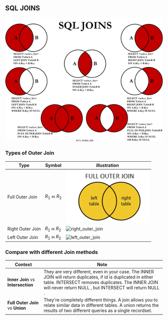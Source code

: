 ## SQL JOINS
![](../../assets/sql_joins.png)
### Types of Outer Join
| Type | Symbol | illustration |
|-|-|-|
| Full Outer Join | $R_1$ ⟗ $R_2$ |![full_outer_join](../../assets/full_outer_join.png)|
| Right Outer Join | $R_1$ ⟖ $R_2$ |![right_outer_join](https://i.imgur.com/VUQoWOj.png)|
| Left Outer Join |  $R_1$ ⟕ $R_2$ | ![left_outer_join](https://i.imgur.com/pvabBQK.png) |

### Compare with different Join methods
| Context | Note |
|-|-|
| **Inner Join** vs **Intersection** | They are very different, even in your case. The INNER JOIN will return duplicates, if id is duplicated in either table. INTERSECT removes duplicates. The INNER JOIN will never return NULL , but INTERSECT will return NULL . |
| **Full Outer Join** vs **Union** | They're completely different things. A join allows you to relate similar data in different tables. A union returns the results of two different queries as a single recordset. |
